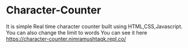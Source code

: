 # Character-Counter
It is simple Real time character counter built using HTML,CSS,Javascript.
You can also change the limit to words 
You can see it here https://character-counter.nimramushtaqk.repl.co/
